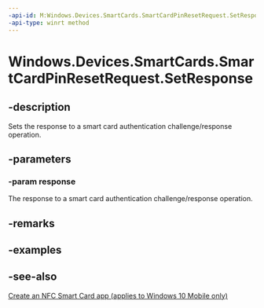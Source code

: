 ```yaml
---
-api-id: M:Windows.Devices.SmartCards.SmartCardPinResetRequest.SetResponse(Windows.Storage.Streams.IBuffer)
-api-type: winrt method
---
```


<!-- Method syntax
public void SetResponse(Windows.Storage.Streams.IBuffer response)
-->

# Windows.Devices.SmartCards.SmartCardPinResetRequest.SetResponse

## -description
Sets the response to a smart card authentication challenge/response operation.

## -parameters
### -param response
The response to a smart card authentication challenge/response operation.

## -remarks

## -examples

## -see-also
[Create an NFC Smart Card app (applies to Windows 10 Mobile only)](/windows/uwp/devices-sensors/host-card-emulation)
